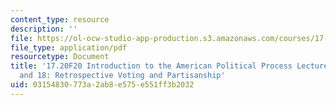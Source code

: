 ```yaml
---
content_type: resource
description: ''
file: https://ol-ocw-studio-app-production.s3.amazonaws.com/courses/17-20-introduction-to-the-american-political-process-fall-2020/03154830773a2ab8e575e551ff3b2032_MIT17_20F20_lec17_and_lec18.pdf
file_type: application/pdf
resourcetype: Document
title: '17.20F20 Introduction to the American Political Process Lecture Slides 17
  and 18: Retrospective Voting and Partisanship'
uid: 03154830-773a-2ab8-e575-e551ff3b2032
---
```


